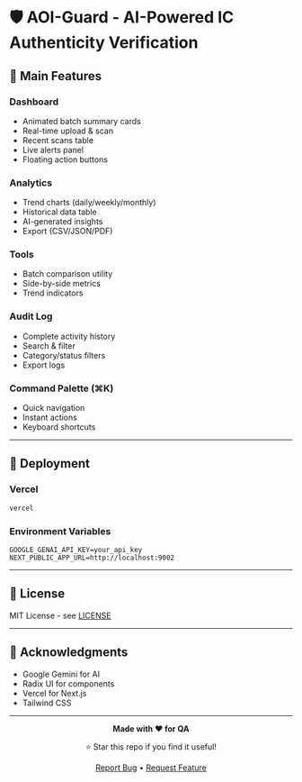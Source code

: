 # 🛡️ AOI-Guard - AI-Powered IC Authenticity Verification

## 🎯 Main Features

### Dashboard
- Animated batch summary cards
- Real-time upload & scan
- Recent scans table
- Live alerts panel
- Floating action buttons

### Analytics
- Trend charts (daily/weekly/monthly)
- Historical data table
- AI-generated insights
- Export (CSV/JSON/PDF)

### Tools
- Batch comparison utility
- Side-by-side metrics
- Trend indicators

### Audit Log
- Complete activity history
- Search & filter
- Category/status filters
- Export logs

### Command Palette (⌘K)
- Quick navigation
- Instant actions
- Keyboard shortcuts

---

## 🚢 Deployment

### Vercel 
```bash
vercel
```

### Environment Variables
```env
GOOGLE_GENAI_API_KEY=your_api_key
NEXT_PUBLIC_APP_URL=http://localhost:9002
```
---

## 📄 License

MIT License - see [LICENSE](LICENSE)

---

## 🙏 Acknowledgments

- Google Gemini for AI
- Radix UI for components
- Vercel for Next.js
- Tailwind CSS

---

<div align="center">

**Made with ❤️ for QA**

⭐ Star this repo if you find it useful!

[Report Bug](https://github.com/AadityaHande/AOI-Guard/issues) • [Request Feature](https://github.com/AadityaHande/AOI-Guard/issues)

</div>
